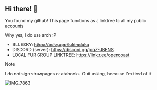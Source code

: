 ## Hi there! 🐾

You found my github! This page functions as a linktree to all my public accounts 

Why yes, I do use arch :P

- BLUESKY: https://bsky.app/lukirudaka
- DISCORD (server): https://discord.gg/jpqZFJBFNS
- LOCAL FUR GROUP LINKTREE: https://linktr.ee/opencoast

> [!NOTE]
> I do not sign strawpages or atabooks. Quit asking, because I'm tired of it.

![IMG_7863](https://github.com/user-attachments/assets/17abba27-080f-48a2-ac7f-306493f8fb09)


<!--
**lukirudaka/lukirudaka** is a ✨ _special_ ✨ repository because its `README.md` (this file) appears on your GitHub profile.

Here are some ideas to get you started:

- 🔭 I’m currently working on ...
- 🌱 I’m currently learning ...
- 👯 I’m looking to collaborate on ...
- 🤔 I’m looking for help with ...
- 💬 Ask me about ...
- 📫 How to reach me: ...
- 😄 Pronouns: ...
- ⚡ Fun fact: ...
-->
